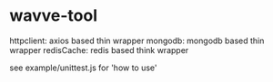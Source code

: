 # wavve-tool

httpclient: axios based thin wrapper
mongodb: mongodb based thin wrapper
redisCache: redis based think wrapper

see example/unittest.js for 'how to use'
